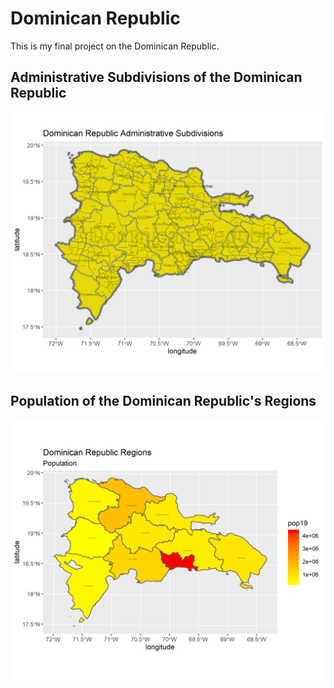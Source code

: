 # Dominican Republic

This is my final project on the Dominican Republic.

## Administrative Subdivisions of the Dominican Republic

![](dr.png)

## Population of the Dominican Republic's Regions

![](dom_pop19.png)
